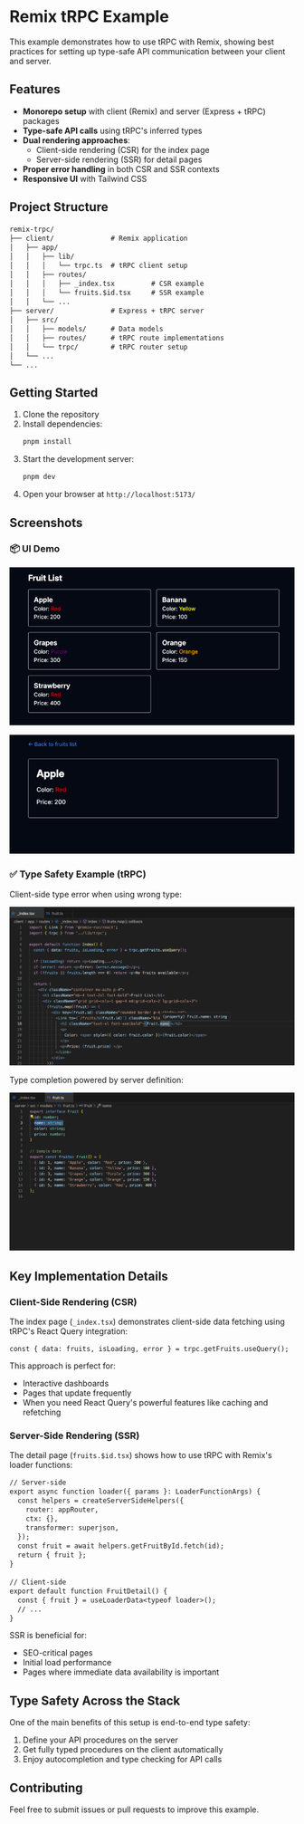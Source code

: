 # Remix tRPC Example

This example demonstrates how to use tRPC with Remix, showing best practices for setting up type-safe API communication between your client and server.

## Features

- **Monorepo setup** with client (Remix) and server (Express + tRPC) packages
- **Type-safe API calls** using tRPC's inferred types
- **Dual rendering approaches**:
  - Client-side rendering (CSR) for the index page
  - Server-side rendering (SSR) for detail pages
- **Proper error handling** in both CSR and SSR contexts
- **Responsive UI** with Tailwind CSS

## Project Structure

```
remix-trpc/
├── client/              # Remix application
│   ├── app/
│   │   ├── lib/
│   │   │   └── trpc.ts  # tRPC client setup
│   │   ├── routes/
│   │   │   ├── _index.tsx         # CSR example
│   │   │   └── fruits.$id.tsx     # SSR example
│   │   └── ...
├── server/              # Express + tRPC server
│   ├── src/
│   │   ├── models/      # Data models
│   │   ├── routes/      # tRPC route implementations
│   │   └── trpc/        # tRPC router setup
│   └── ...
└── ...
```

## Getting Started

1. Clone the repository
2. Install dependencies:
   ```bash
   pnpm install
   ```
3. Start the development server:
   ```bash
   pnpm dev
   ```
4. Open your browser at `http://localhost:5173/`

## Screenshots

### 📦 UI Demo

![UI Demo1](./assets/demo1.png)

![UI Demo2](./assets/demo2.png)


### ✅ Type Safety Example (tRPC)

Client-side type error when using wrong type:

![Type Safety](./assets/code1.png)

Type completion powered by server definition:

![Type Safety](./assets/code2.png)



## Key Implementation Details

### Client-Side Rendering (CSR)

The index page (`_index.tsx`) demonstrates client-side data fetching using tRPC's React Query integration:

```tsx
const { data: fruits, isLoading, error } = trpc.getFruits.useQuery();
```

This approach is perfect for:
- Interactive dashboards
- Pages that update frequently
- When you need React Query's powerful features like caching and refetching

### Server-Side Rendering (SSR)

The detail page (`fruits.$id.tsx`) shows how to use tRPC with Remix's loader functions:

```tsx
// Server-side
export async function loader({ params }: LoaderFunctionArgs) {
  const helpers = createServerSideHelpers({
    router: appRouter,
    ctx: {},
    transformer: superjson,
  });
  const fruit = await helpers.getFruitById.fetch(id);
  return { fruit };
}

// Client-side
export default function FruitDetail() {
  const { fruit } = useLoaderData<typeof loader>();
  // ...
}
```

SSR is beneficial for:
- SEO-critical pages
- Initial load performance
- Pages where immediate data availability is important

## Type Safety Across the Stack

One of the main benefits of this setup is end-to-end type safety:

1. Define your API procedures on the server
2. Get fully typed procedures on the client automatically
3. Enjoy autocompletion and type checking for API calls

## Contributing

Feel free to submit issues or pull requests to improve this example.